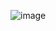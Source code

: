 
![image](https://github.com/enleak/enleak.github.io/assets/55566953/ced012af-c0bb-44be-b6e8-73233d09423b)

